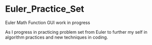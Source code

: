 # Euler_Practice_Set
Euler Math Function GUI work in progress

As I progress in practicing problem set from Euler to further my self in algorithm practices and new techniques in coding.
